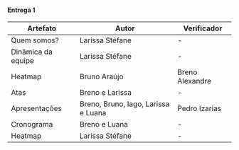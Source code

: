 #### Entrega 1

| Artefato | Autor | Verificador |
| -------- | ----- | ----------- |
| Quem somos? | Larissa Stéfane | - |
| Dinâmica da equipe | Larissa Stéfane | - |
| Heatmap | Bruno Araújo | Breno Alexandre |
| Atas | Breno e Larissa | - |
| Apresentações | Breno, Bruno, Iago, Larissa e Luana | Pedro Izarias |
| Cronograma | Breno e Luana | - |
| Heatmap | Larissa Stéfane | - |
